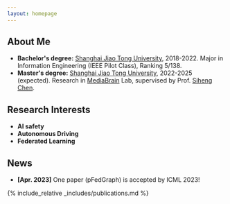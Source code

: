 ```yaml
---
layout: homepage
---
```


## About Me

- **Bachelor's degree:** [Shanghai Jiao Tong University](https://en.sjtu.edu.cn/), 2018-2022. Major in Information Engineering (IEEE Pilot Class), Ranking 5/138.
- **Master's degree:** [Shanghai Jiao Tong University](https://en.sjtu.edu.cn/), 2022-2025 (expected). Research in [MediaBrain](https://mediabrain.sjtu.edu.cn/) Lab, supervised by Prof. [Siheng Chen](https://siheng-chen.github.io/). 


## Research Interests

- **AI safety**
- **Autonomous Driving** 
- **Federated Learning** 

## News

<!-- - **[Apr. 2024]** One paper (BadVLMDriver) is now  to CVPR 2020. -->
- **[Apr. 2023]** One paper (pFedGraph) is accepted by ICML 2023!

{% include_relative _includes/publications.md %}

<!-- {% include_relative _includes/services.md %} -->
